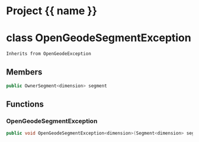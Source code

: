 <script setup>
import {useRoute} from 'vitepress'
const {path} = useRoute()
const tokens = path.split('/')
const words = tokens[2].split('-');
for (let i = 0; i < words.length; i++) {
    words[i] = words[i].charAt(0).toUpperCase() + words[i].slice(1);
    words[i] = words[i].replace('geode', 'Geode')
}
const name = words.join('-');
</script>
# Project {{ name }}

# class OpenGeodeSegmentException


```cpp
Inherits from OpenGeodeException
```



## Members

```cpp
public OwnerSegment<dimension> segment

```



## Functions

### OpenGeodeSegmentException

```cpp
public void OpenGeodeSegmentException<dimension>(Segment<dimension> segment_in, const Args &... message)
```




